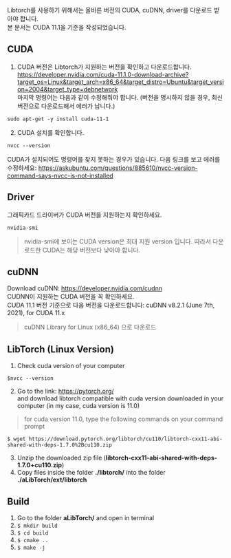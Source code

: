 Libtorch를 사용하기 위해서는 올바른 버전의 CUDA, cuDNN, driver를 다운로드 받아야 합니다. \
본 문서는 CUDA 11.1을 기준을 작성되었습니다.

## CUDA
1. CUDA 버전은 Libtorch가 지원하는 버전을 확인하고 다운로드합니다. \
https://developer.nvidia.com/cuda-11.1.0-download-archive?target_os=Linux&target_arch=x86_64&target_distro=Ubuntu&target_version=2004&target_type=debnetwork \
마지막 명령어는 다음과 같이 수정해줘야 합니다. (버전을 명시하지 않을 경우, 최신 버전으로 다운로드해서 에러가 납니다.)
```
sudo apt-get -y install cuda-11-1
```

2. CUDA 설치를 확인합니다.
```
nvcc --version
```
CUDA가 설치되어도 명령어를 찾지 못하는 경우가 있습니다. 다음 링크를 보고 에러를 수정하세요:
https://askubuntu.com/questions/885610/nvcc-version-command-says-nvcc-is-not-installed

## Driver
그래픽카드 드라이버가 CUDA 버전을 지원하는지 확인하세요.
```
nvidia-smi
```
> nvidia-smi에 보이는 CUDA version은 최대 지원 version 입니다. 따라서 다운로드한 CUDA는 해당 버전보다 낮아야 합니다.

## cuDNN
Download cuDNN: https://developer.nvidia.com/cudnn \
CUDNN이 지원하는 CUDA 버전을 꼭 확인하세요. \
CUDA 11.1 버전 기준으로 다음 버전을 다운로드합니다: cuDNN v8.2.1 (June 7th, 2021), for CUDA 11.x
> cuDNN Library for Linux (x86_64) 으로 다운로드

## LibTorch (Linux Version)
1. Check cuda version of your computer
```
$nvcc --version
```
2. Go to the link: https://pytorch.org/ 
</br>and download libtorch compatible with cuda version downloaded in your computer (in my case, cuda version is 11.0)

  >for cuda version 11.0, type the following commands on your command prompt
```
$ wget https://download.pytorch.org/libtorch/cu110/libtorch-cxx11-abi-shared-with-deps-1.7.0%2Bcu110.zip
```
3. Unzip the downloaded zip file (**libtorch-cxx11-abi-shared-with-deps-1.7.0+cu110.zip**)
4. Copy files inside the folder **./libtorch/** into the folder **./aLibTorch/ext/libtorch**



## Build
1. Go to the folder **aLibTorch/** and open in terminal
2. `$ mkdir build`
3. `$ cd build`
4. `$ cmake ..`
5. `$ make -j`

